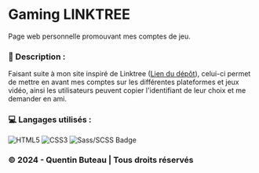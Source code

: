 # Gaming LINKTREE

Page web personnelle promouvant mes comptes de jeu.

### 📜 Description :
Faisant suite à mon site inspiré de Linktree ([Lien du dépôt](https://github.com/QBUTEAU/LINKTREE)), celui-ci permet de mettre en avant mes comptes sur les différentes plateformes et jeux vidéo, ainsi les utilisateurs peuvent copier l'identifiant de leur choix et me demander en ami.

### 💻 Langages utilisés :
![HTML5](https://img.shields.io/badge/html5-%23E34F26.svg?style=for-the-badge&logo=html5&logoColor=white)
![CSS3](https://img.shields.io/badge/css3-%231572B6.svg?style=for-the-badge&logo=css3&logoColor=white)
![Sass/SCSS Badge](https://img.shields.io/badge/Sass/SCSS-CC6699?style=for-the-badge&logo=sass&logoColor=white)

### © 2024 - Quentin Buteau | Tous droits réservés
